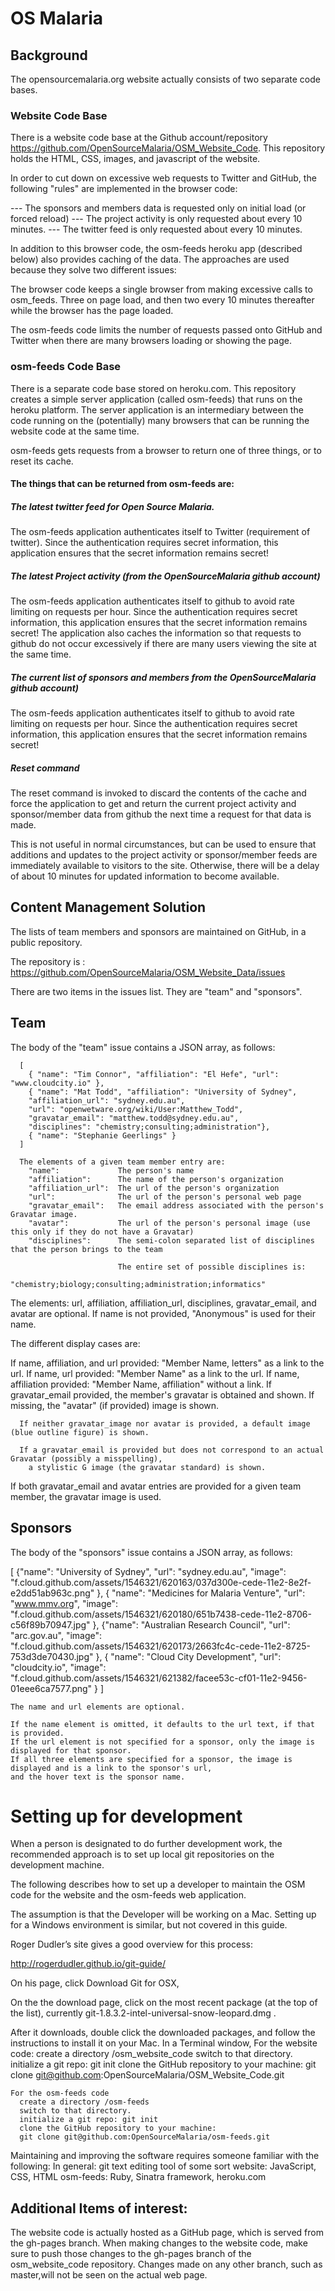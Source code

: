 OS Malaria
==========

Background
----------

The opensourcemalaria.org website actually consists of two separate code bases.

### Website Code Base ###

There is a website code base at the Github account/repository https://github.com/OpenSourceMalaria/OSM_Website_Code.
This repository holds the HTML, CSS, images, and javascript of the website.

In order to cut down on excessive web requests to Twitter and GitHub, the following "rules" are implemented in the
browser code:

--- The sponsors and members data is requested only on initial load (or forced reload)
--- The project activity is only requested about every 10 minutes.
--- The twitter feed is only requested about every 10 minutes.

In addition to this browser code, the osm-feeds heroku app (described below) also provides caching of the data.
The approaches are used because they solve two different issues:

The browser code keeps a single browser from making excessive calls to osm_feeds. Three on page load, and then
two every 10 minutes thereafter while the browser has the page loaded.

The osm-feeds code limits the number of requests passed onto GitHub and Twitter when there are many browsers loading
or showing the page.

### osm-feeds Code Base ###

There is a separate code base stored on heroku.com. This repository creates a simple server application
(called osm-feeds) that runs on the heroku platform. The server application is an intermediary between the code running
on the (potentially) many browsers that can be running the website code at the same time.

osm-feeds gets requests from a browser to return one of three things, or to reset its cache.

#### The things that can be returned from osm-feeds are: ####

##### The latest twitter feed for Open Source Malaria. #####
The osm-feeds application authenticates itself to Twitter (requirement of twitter). Since the authentication
requires secret information, this application ensures that the secret information remains secret!

##### The latest Project activity (from the OpenSourceMalaria github account) #####
The osm-feeds application authenticates itself to github to avoid rate limiting on requests per hour. Since the
authentication requires secret information, this application ensures that the secret information remains secret! The
application also caches the information so that requests to github do not occur excessively if there are many users
viewing the site at the same time.

##### The current list of sponsors and members from the OpenSourceMalaria github account) #####
The osm-feeds application authenticates itself to github to avoid rate limiting on requests per hour. Since the
authentication requires secret information, this application ensures that the secret information remains secret!

##### Reset command #####

The reset command is invoked to discard the contents of the cache and force the application to get and return
the current project activity and sponsor/member data from github the next time a request for that data is made.

This is not useful in normal circumstances, but can be used to ensure that additions and updates to the project
activity or sponsor/member feeds are immediately available to visitors to the site. Otherwise, there will be a delay of
about 10 minutes for updated information to become available.

Content Management Solution
---------------------------

The lists of team members and sponsors are maintained on GitHub, in a public repository.

The repository is : https://github.com/OpenSourceMalaria/OSM_Website_Data/issues

There are two items in the issues list. They are "team" and "sponsors".

Team
----

  The body of the "team" issue contains a JSON array, as follows:

      [
        { "name": "Tim Connor", "affiliation": "El Hefe", "url": "www.cloudcity.io" },
        { "name": "Mat Todd", "affiliation": "University of Sydney",
        "affiliation_url": "sydney.edu.au",
        "url": "openwetware.org/wiki/User:Matthew_Todd",
        "gravatar_email": "matthew.todd@sydney.edu.au",
        "disciplines": "chemistry;consulting;administration"},
        { "name": "Stephanie Geerlings" }
      ]

      The elements of a given team member entry are:
        "name":             The person's name
        "affiliation":      The name of the person's organization
        "affiliation_url":  The url of the person's organization
        "url":              The url of the person's personal web page
        "gravatar_email":   The email address associated with the person's Gravatar image.
        "avatar":           The url of the person's personal image (use this only if they do not have a Gravatar)
        "disciplines":      The semi-colon separated list of disciplines that the person brings to the team

                            The entire set of possible disciplines is:
                                  "chemistry;biology;consulting;administration;informatics"

  The elements: url, affiliation, affiliation_url, disciplines, gravatar_email, and avatar are optional. If name is
  not provided, "Anonymous" is used for their name.

  The different display cases are:

   If name, affiliation, and url provided: "Member Name, letters" as a link to the url.
   If name, url provided: "Member Name" as a link to the url.
   If name, affiliation provided: "Member Name, affiliation" without a link.
   If gravatar_email provided, the member's gravatar is obtained and shown.
      If missing, the "avatar" (if provided) image is shown.

      If neither gravatar_image nor avatar is provided, a default image (blue outline figure) is shown.

      If a gravatar_email is provided but does not correspond to an actual Gravatar (possibly a misspelling),
        a stylistic G image (the gravatar standard) is shown.

   If both gravatar_email and avatar entries are provided for a given team member, the gravatar image is used.

Sponsors
--------

  The body of the "sponsors" issue contains a JSON array, as follows:

  [
    {"name": "University of Sydney",
     "url": "sydney.edu.au",
    "image": "f.cloud.github.com/assets/1546321/620163/037d300e-cede-11e2-8e2f-e2dd51ab963c.png"
    },
    { "name": "Medicines for Malaria Venture",
    "url": "www.mmv.org",
    "image": "f.cloud.github.com/assets/1546321/620180/651b7438-cede-11e2-8706-c56f89b70947.jpg"
    },
    {"name": "Australian Research Council",
    "url": "arc.gov.au",
    "image": "f.cloud.github.com/assets/1546321/620173/2663fc4c-cede-11e2-8725-753d3de70430.jpg"
    },
    { "name": "Cloud City Development",
    "url": "cloudcity.io",
    "image": "f.cloud.github.com/assets/1546321/621382/facee53c-cf01-11e2-9456-01eee6ca7577.png"
    }
  ]

    The name and url elements are optional.

    If the name element is omitted, it defaults to the url text, if that is provided.
    If the url element is not specified for a sponsor, only the image is displayed for that sponsor.
    If all three elements are specified for a sponsor, the image is displayed and is a link to the sponsor's url,
    and the hover text is the sponsor name.


Setting up for development
==========================

When a person is designated to do further development work, the recommended approach is to set up local git
repositories on the development machine.

The following describes how to set up a developer to maintain the OSM code for the website and the osm-feeds web
application.

The assumption is that the Developer will be working on a Mac. Setting up for a Windows environment is similar, but not
covered in this guide.

Roger Dudler’s site gives a good overview for this process:

http://rogerdudler.github.io/git-guide/

On his page, click Download Git for OSX,

On the the download page, click on the most recent package (at the top of the list),
currently git-1.8.3.2-intel-universal-snow-leopard.dmg .

After it downloads, double click the downloaded packages, and follow the instructions to install it on your Mac.
  In a Terminal window,
    For the website code:
      create a directory /osm_website_code
      switch to that directory.
      initialize a git repo: git init
      clone the GitHub repository to your machine:
      git clone git@github.com:OpenSourceMalaria/OSM_Website_Code.git

    For the osm-feeds code
      create a directory /osm-feeds
      switch to that directory.
      initialize a git repo: git init
      clone the GitHub repository to your machine:
      git clone git@github.com:OpenSourceMalaria/osm-feeds.git

Maintaining and improving the software requires someone familiar with the following:
  In general:
    git
    text editing tool of some sort
  website:
    JavaScript, CSS, HTML
  osm-feeds:
    Ruby, Sinatra framework, heroku.com

Additional Items of interest:
-----------------------------

  The website code is actually hosted as a GitHub page, which is served from the gh-pages branch. When making changes to
the website code, make sure to push those changes to the gh-pages branch of the osm_website_code repository. Changes
made on any other branch, such as master,will not be seen on the actual web page.
